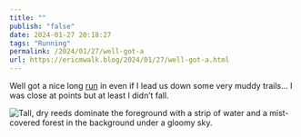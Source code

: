 ```yaml
---
title: ""
publish: "false"
date: 2024-01-27 20:18:27
tags: "Running"
permalink: /2024/01/27/well-got-a
url: https://ericmwalk.blog/2024/01/27/well-got-a.html
---
```


Well got a nice long [run](https://strava.com/activities/10642593125) in even if I lead us down some very muddy trails... I was close at points but at least I didn’t fall.

![Tall, dry reeds dominate the foreground with a strip of water and a mist-covered forest in the background under a gloomy sky.](https://ericmwalk.blog/uploads/2024/img-7677.jpeg)